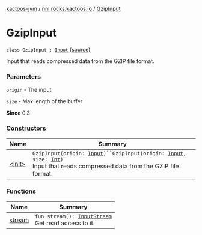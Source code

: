 [kactoos-jvm](../../index.md) / [nnl.rocks.kactoos.io](../index.md) / [GzipInput](./index.md)

# GzipInput

`class GzipInput : `[`Input`](../../nnl.rocks.kactoos/-input/index.md) [(source)](https://github.com/neonailol/kactoos/blob/master/kactoos-jvm/src/main/kotlin/nnl/rocks/kactoos/io/GzipInput.kt#L15)

Input that reads compressed data from the GZIP file format.

### Parameters

`origin` - The input

`size` - Max length of the buffer

**Since**
0.3

### Constructors

| Name | Summary |
|---|---|
| [&lt;init&gt;](-init-.md) | `GzipInput(origin: `[`Input`](../../nnl.rocks.kactoos/-input/index.md)`)``GzipInput(origin: `[`Input`](../../nnl.rocks.kactoos/-input/index.md)`, size: `[`Int`](https://kotlinlang.org/api/latest/jvm/stdlib/kotlin/-int/index.html)`)`<br>Input that reads compressed data from the GZIP file format. |

### Functions

| Name | Summary |
|---|---|
| [stream](stream.md) | `fun stream(): `[`InputStream`](http://docs.oracle.com/javase/8/docs/api/java/io/InputStream.html)<br>Get read access to it. |
